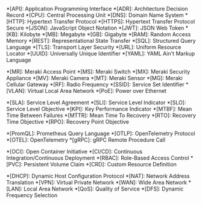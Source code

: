 *[API]: Application Programming Interface
*[ADR]: Architecture Decision Record
*[CPU]: Central Processing Unit
*[DNS]: Domain Name System
*[HTTP]: Hypertext Transfer Protocol
*[HTTPS]: Hypertext Transfer Protocol Secure
*[JSON]: JavaScript Object Notation
*[JWT]: JSON Web Token
*[KB]: Kilobyte
*[MB]: Megabyte
*[GB]: Gigabyte
*[RAM]: Random Access Memory
*[REST]: Representational State Transfer
*[SQL]: Structured Query Language
*[TLS]: Transport Layer Security
*[URL]: Uniform Resource Locator
*[UUID]: Universally Unique Identifier
*[YAML]: YAML Ain't Markup Language

<!-- Meraki-specific terms -->
*[MR]: Meraki Access Point
*[MS]: Meraki Switch
*[MX]: Meraki Security Appliance
*[MV]: Meraki Camera
*[MT]: Meraki Sensor
*[MG]: Meraki Cellular Gateway
*[RF]: Radio Frequency
*[SSID]: Service Set Identifier
*[VLAN]: Virtual Local Area Network
*[PoE]: Power over Ethernet

<!-- Monitoring and observability terms -->
*[SLA]: Service Level Agreement
*[SLI]: Service Level Indicator
*[SLO]: Service Level Objective
*[KPI]: Key Performance Indicator
*[MTBF]: Mean Time Between Failures
*[MTTR]: Mean Time To Recovery
*[RTO]: Recovery Time Objective
*[RPO]: Recovery Point Objective

<!-- Prometheus and monitoring terms -->
*[PromQL]: Prometheus Query Language
*[OTLP]: OpenTelemetry Protocol
*[OTEL]: OpenTelemetry
*[gRPC]: gRPC Remote Procedure Call

<!-- Container and orchestration terms -->
*[OCI]: Open Container Initiative
*[CI/CD]: Continuous Integration/Continuous Deployment
*[RBAC]: Role-Based Access Control
*[PVC]: Persistent Volume Claim
*[CRD]: Custom Resource Definition

<!-- Network and infrastructure terms -->
*[DHCP]: Dynamic Host Configuration Protocol
*[NAT]: Network Address Translation
*[VPN]: Virtual Private Network
*[WAN]: Wide Area Network
*[LAN]: Local Area Network
*[QoS]: Quality of Service
*[DFS]: Dynamic Frequency Selection
